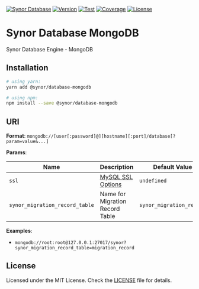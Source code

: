 [![Synor Database](https://img.shields.io/badge/synor-database-blue?style=for-the-badge)](https://github.com/Synor)
[![Version](https://img.shields.io/npm/v/@synor/database-mysql?style=for-the-badge)](https://npmjs.org/package/@synor/database-mysql)
[![Test](https://img.shields.io/travis/com/Synor/database-mysql/master?label=Test&style=for-the-badge)](https://travis-ci.com/Synor/database-mysql)
[![Coverage](https://img.shields.io/codecov/c/gh/Synor/database-mysql/master?style=for-the-badge)](https://codecov.io/gh/Synor/database-mysql)
[![License](https://img.shields.io/github/license/Synor/database-mysql?style=for-the-badge)](https://github.com/Synor/database-mysql/blob/master/LICENSE)

# Synor Database MongoDB

Synor Database Engine - MongoDB

## Installation

```sh
# using yarn:
yarn add @synor/database-mongodb

# using npm:
npm install --save @synor/database-mongodb
```

## URI

**Format**: `mongodb://[user[:password]@][hostname][:port]/database[?param=value&...]`

**Params**:

| Name                           | Description                                                                   | Default Value            |
| ------------------------------ | ----------------------------------------------------------------------------- | ------------------------ |
| `ssl`                          | [MySQL SSL Options](https://www.npmjs.com/package/mysql/v/2.17.1#ssl-options) | `undefined`              |
| `synor_migration_record_table` | Name for Migration Record Table                                               | `synor_migration_record` |

**Examples**:

- `mongodb://root:root@127.0.0.1:27017/synor?synor_migration_record_table=migration_record`

## License

Licensed under the MIT License. Check the [LICENSE](./LICENSE) file for details.
